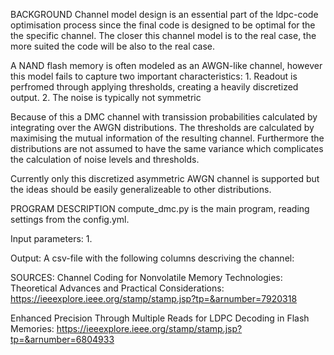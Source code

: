 BACKGROUND
Channel model design is an essential part of the ldpc-code optimisation process since the final code is designed to be optimal for the the specific channel. The closer this channel model is to the real case, the more suited the code will be also to the real case.

A NAND flash memory is often modeled as an AWGN-like channel, however this model fails to capture two important characteristics:
    1. Readout is perfromed through applying thresholds, creating a heavily discretized output.
    2. The noise is typically not symmetric 

Because of this a DMC channel with transission probabilities calculated by integrating over the AWGN distributions. The thresholds are calculated by maximising the mutual information of the resulting channel. Furthermore the distributions are not assumed to have the same variance which complicates the calculation of noise levels and thresholds.

Currently only this discretized asymmetric AWGN channel is supported but the ideas should be easily generalizeable to other distributions.

PROGRAM DESCRIPTION
compute_dmc.py is the main program, reading settings from the config.yml. 

Input parameters:
    1. 

Output: A csv-file with the following columns descriving the channel:


SOURCES:
Channel Coding for Nonvolatile Memory Technologies: Theoretical Advances and Practical Considerations:
https://ieeexplore.ieee.org/stamp/stamp.jsp?tp=&arnumber=7920318

Enhanced Precision Through Multiple Reads for LDPC Decoding in Flash Memories: 
https://ieeexplore.ieee.org/stamp/stamp.jsp?tp=&arnumber=6804933